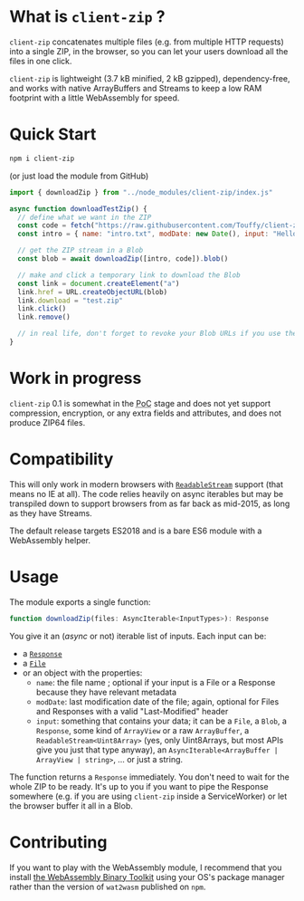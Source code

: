 # What is `client-zip` ?

`client-zip` concatenates multiple files (e.g. from multiple HTTP requests) into a single ZIP, in the browser, so you can let your users download all the files in one click.

`client-zip` is lightweight (3.7 kB minified, 2 kB gzipped), dependency-free, and works with native ArrayBuffers and Streams to keep a low RAM footprint with a little WebAssembly for speed.

# Quick Start

```sh
npm i client-zip
```

(or just load the module from GitHub)

```javascript
import { downloadZip } from "../node_modules/client-zip/index.js"

async function downloadTestZip() {
  // define what we want in the ZIP
  const code = fetch("https://raw.githubusercontent.com/Touffy/client-zip/master/src/index.ts")
  const intro = { name: "intro.txt", modDate: new Date(), input: "Hello. This is the client-zip library." }

  // get the ZIP stream in a Blob
  const blob = await downloadZip([intro, code]).blob()

  // make and click a temporary link to download the Blob
  const link = document.createElement("a")
  link.href = URL.createObjectURL(blob)
  link.download = "test.zip"
  link.click()
  link.remove()

  // in real life, don't forget to revoke your Blob URLs if you use them
}
```

# Work in progress

`client-zip` 0.1 is somewhat in the <abbr title="Proof of Concept">PoC</abbr> stage and does not yet support compression, encryption, or any extra fields and attributes, and does not produce ZIP64 files.

# Compatibility

This will only work in modern browsers with [`ReadableStream`](https://developer.mozilla.org/en-US/docs/Web/API/ReadableStream) support (that means no IE at all). The code relies heavily on async iterables but may be transpiled down to support browsers from as far back as mid-2015, as long as they have Streams.

The default release targets ES2018 and is a bare ES6 module with a WebAssembly helper.

# Usage

The module exports a single function:
```typescript
function downloadZip(files: AsyncIterable<InputTypes>): Response
```

You give it an (*async* or not) iterable list of inputs. Each input can be:
* a [`Response`](https://developer.mozilla.org/en-US/docs/Web/API/Response)
* a [`File`](https://developer.mozilla.org/en-US/docs/Web/API/File)
* or an object with the properties:
  - `name`: the file name ; optional if your input is a File or a Response because they have relevant metadata
  - `modDate`: last modification date of the file; again, optional for Files and Responses with a valid "Last-Modified" header
  - `input`: something that contains your data; it can be a `File`, a `Blob`, a `Response`, some kind of `ArrayView` or a raw `ArrayBuffer`, a `ReadableStream<Uint8Array>` (yes, only Uint8Arrays, but most APIs give you just that type anyway), an `AsyncIterable<ArrayBuffer | ArrayView | string>`, … or just a string.

The function returns a `Response` immediately. You don't need to wait for the whole ZIP to be ready. It's up to you if you want to pipe the Response somewhere (e.g. if you are using `client-zip` inside a ServiceWorker) or let the browser buffer it all in a Blob.

# Contributing

If you want to play with the WebAssembly module, I recommend that you install [the WebAssembly Binary Toolkit](https://github.com/WebAssembly/wabt) using your OS's package manager rather than the version of `wat2wasm` published on `npm`.
